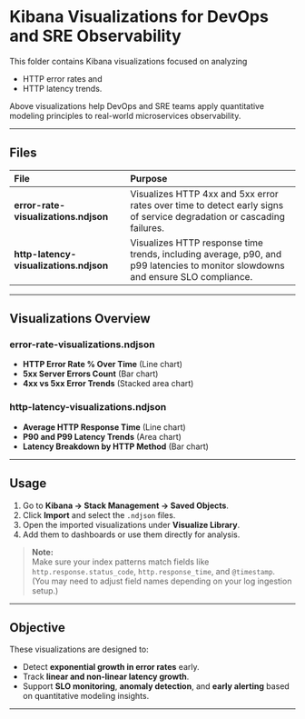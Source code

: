 
# Kibana Visualizations for DevOps and SRE Observability

This folder contains Kibana visualizations focused on analyzing 
- HTTP error rates and
- HTTP latency trends.

Above visualizations help DevOps and SRE teams apply quantitative modeling principles to real-world microservices observability.

---

## Files

| File | Purpose |
|:-----|:--------|
| **error-rate-visualizations.ndjson** | Visualizes HTTP 4xx and 5xx error rates over time to detect early signs of service degradation or cascading failures. |
| **http-latency-visualizations.ndjson** | Visualizes HTTP response time trends, including average, p90, and p99 latencies to monitor slowdowns and ensure SLO compliance. |

---

## Visualizations Overview

### error-rate-visualizations.ndjson
- **HTTP Error Rate % Over Time** (Line chart)
- **5xx Server Errors Count** (Bar chart)
- **4xx vs 5xx Error Trends** (Stacked area chart)

### http-latency-visualizations.ndjson
- **Average HTTP Response Time** (Line chart)
- **P90 and P99 Latency Trends** (Area chart)
- **Latency Breakdown by HTTP Method** (Bar chart)

---

## Usage

1. Go to **Kibana → Stack Management → Saved Objects**.
2. Click **Import** and select the `.ndjson` files.
3. Open the imported visualizations under **Visualize Library**.
4. Add them to dashboards or use them directly for analysis.

> **Note:**  
> Make sure your index patterns match fields like `http.response.status_code`, `http.response_time`, and `@timestamp`.  
> (You may need to adjust field names depending on your log ingestion setup.)

---

## Objective

These visualizations are designed to:

- Detect **exponential growth in error rates** early.
- Track **linear and non-linear latency growth**.
- Support **SLO monitoring**, **anomaly detection**, and **early alerting** based on quantitative modeling insights.

---

